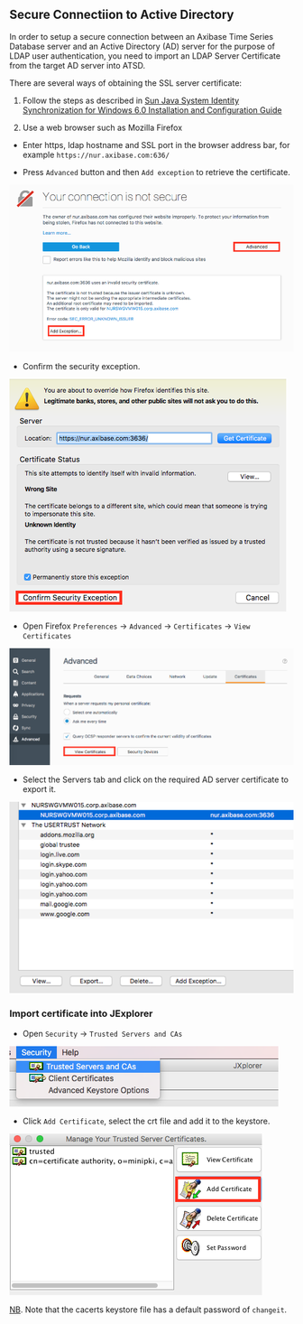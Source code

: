 ## Secure Connectiion to Active Directory 

In order to setup a secure connection between an Axibase Time Series Database server and an Active Directory (AD) server for the purpose of LDAP user authentication, you need to import an LDAP Server Certificate from the target AD server into ATSD.

There are several ways of obtaining the SSL server certificate:

1) Follow the steps as described in [Sun Java System Identity Synchronization for Windows 6.0 Installation and Configuration Guide](https://docs.oracle.com/cd/E19656-01/821-0422/aarjd/index.html)

2) Use a web browser such as Mozilla Firefox 

* Enter https, ldap hostname and SSL port in the browser address bar, for example `https://nur.axibase.com:636/`

* Press `Advanced` button and then `Add exception` to retrieve the certificate.

![](resources/add_exception.png)

* Confirm the security exception.

![](resources/confirm_exception.png)

* Open Firefox `Preferences` -> `Advanced` -> `Certificates` -> `View Certificates` 

![](resources/view_certificates.png)

* Select the Servers tab and click on the required AD server certificate to export it.

![](resources/cert&export.png)

### Import certificate into JExplorer 

* Open `Security` -> `Trusted Servers and CAs`

![](resources/security.png)

* Click `Add Certificate`, select the crt file and add it to the keystore.

![](resources/add_cert.png)

[NB](http://jxplorer.org/help/Setting_a_Keystore_Password.htm). Note that the cacerts keystore file has a default password of `changeit`.
